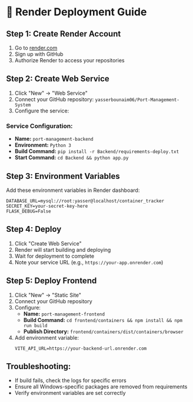 # 🚀 Render Deployment Guide

## **Step 1: Create Render Account**
1. Go to [render.com](https://render.com)
2. Sign up with GitHub
3. Authorize Render to access your repositories

## **Step 2: Create Web Service**
1. Click "New" → "Web Service"
2. Connect your GitHub repository: `yasserbounaim06/Port-Management-System`
3. Configure the service:

### **Service Configuration:**
- **Name:** `port-management-backend`
- **Environment:** `Python 3`
- **Build Command:** `pip install -r Backend/requirements-deploy.txt`
- **Start Command:** `cd Backend && python app.py`

## **Step 3: Environment Variables**
Add these environment variables in Render dashboard:

```
DATABASE_URL=mysql://root:yasser@localhost/container_tracker
SECRET_KEY=your-secret-key-here
FLASK_DEBUG=False
```

## **Step 4: Deploy**
1. Click "Create Web Service"
2. Render will start building and deploying
3. Wait for deployment to complete
4. Note your service URL (e.g., `https://your-app.onrender.com`)

## **Step 5: Deploy Frontend**
1. Click "New" → "Static Site"
2. Connect your GitHub repository
3. Configure:
   - **Name:** `port-management-frontend`
   - **Build Command:** `cd frontend/containers && npm install && npm run build`
   - **Publish Directory:** `frontend/containers/dist/containers/browser`
4. Add environment variable:
   ```
   VITE_API_URL=https://your-backend-url.onrender.com
   ```

## **Troubleshooting:**
- If build fails, check the logs for specific errors
- Ensure all Windows-specific packages are removed from requirements
- Verify environment variables are set correctly
